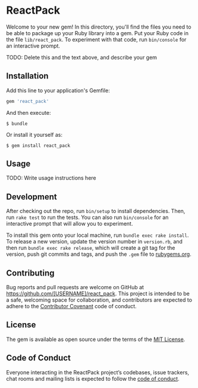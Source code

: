# ReactPack

Welcome to your new gem! In this directory, you'll find the files you need to be able to package up your Ruby library into a gem. Put your Ruby code in the file `lib/react_pack`. To experiment with that code, run `bin/console` for an interactive prompt.

TODO: Delete this and the text above, and describe your gem

## Installation

Add this line to your application's Gemfile:

```ruby
gem 'react_pack'
```

And then execute:

    $ bundle

Or install it yourself as:

    $ gem install react_pack

## Usage

TODO: Write usage instructions here

## Development

After checking out the repo, run `bin/setup` to install dependencies. Then, run `rake test` to run the tests. You can also run `bin/console` for an interactive prompt that will allow you to experiment.

To install this gem onto your local machine, run `bundle exec rake install`. To release a new version, update the version number in `version.rb`, and then run `bundle exec rake release`, which will create a git tag for the version, push git commits and tags, and push the `.gem` file to [rubygems.org](https://rubygems.org).

## Contributing

Bug reports and pull requests are welcome on GitHub at https://github.com/[USERNAME]/react_pack. This project is intended to be a safe, welcoming space for collaboration, and contributors are expected to adhere to the [Contributor Covenant](http://contributor-covenant.org) code of conduct.

## License

The gem is available as open source under the terms of the [MIT License](https://opensource.org/licenses/MIT).

## Code of Conduct

Everyone interacting in the ReactPack project’s codebases, issue trackers, chat rooms and mailing lists is expected to follow the [code of conduct](https://github.com/[USERNAME]/react_pack/blob/master/CODE_OF_CONDUCT.md).
